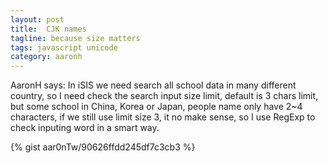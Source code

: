 ```yaml
---
layout: post
title:  CJK names
tagline: because size matters
tags: javascript unicode
category: aaronh
---
```

AaronH says: In iSIS we need search all school data in many different country, so I need check the search input size limit, default is 3 chars limit, but some school in China, Korea or Japan, people name only have 2~4 characters, if we still use limit size 3, it no make sense, so I use RegExp to check inputing word in a smart way.

{% gist aar0nTw/90626ffdd245df7c3cb3 %}
